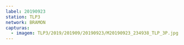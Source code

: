 ```yaml
---
label: 20190923
station: TLP3
network: BRAMON
capturas:
  - imagem: TLP3/2019/201909/20190923/M20190923_234938_TLP_3P.jpg
---
```


